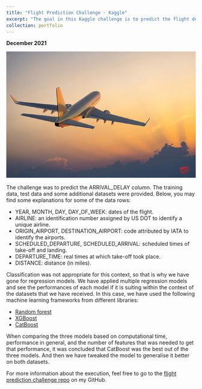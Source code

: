 ```yaml
---
title: "Flight Prediction Challenge - Kaggle"
excerpt: "The goal in this Kaggle challenge is to predict the flight delays in the month July. Submissions were evaluated by using the Mean Squared Error (MSE) of the actual values minus the predicted arrival delay values of the machine learning model.<br/><img src='/images/flight-delay-prediction.png'>"
collection: portfolio
---
```

**December 2021**

<img src='/images/flight-delay-prediction.png' style="max-width: 100%; height: auto;">

The challenge was to predict the ARRIVAL_DELAY column. The training data, test data and some additional datasets were provided. Below, you may find some explanations for some of the data rows:

* YEAR, MONTH, DAY, DAY_OF_WEEK: dates of the flight.
* AIRLINE: an identification number assigned by US DOT to identify a unique airline.
* ORIGIN_AIRPORT, DESTINATION_AIRPORT: code attributed by IATA to identify the airports.
* SCHEDULED_DEPARTURE, SCHEDULED_ARRIVAL: scheduled times of take-off and landing.
* DEPARTURE_TIME: real times at which take-off took place.
* DISTANCE: distance (in miles).

Classification was not appropriate for this context, so that is why we have gone for regression models. We have applied multiple regression models and see the performances of each model if it is suiting within the context of the datasets that we have received. In this case, we have used the following machine learning frameworks from different libraries: 

* [Random forest](https://scikit-learn.org/stable/modules/generated/sklearn.ensemble.RandomForestRegressor.html)
* [XGBoost](https://xgboost.readthedocs.io/en/stable/python/python_api.html)
* [CatBoost](https://catboost.ai/en/docs/concepts/python-reference_catboostregressor)

When comparing the three models based on computational time, performance in general, and the number of features that was needed to get that performance, it was concluded that CatBoost was the best out of the three models. And then we have tweaked the model to generalise it better on both datasets. 

For more information about the execution, feel free to go to the [flight prediction challenge repo](https://github.com/Rchou97/flight-prediction-challenge) on my GitHub. 
